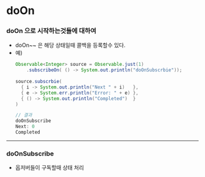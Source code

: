 # doOn
### doOn 으로 시작하는것들에 대하여
* doOn~~ 은 해당 상태일때 콜백을 등록할수 있다.
* 예)
  ```java
  Observable<Integer> source = Observable.just(1)
      .subscribeOn( () -> System.out.println("doOnSubscrbie"));
      
  source.subscrbie(
    { i -> System.out.println("Next " + i)   },
    { e -> System.err.println("Error: " + e) },
    { () -> System.out.println("Completed")  }
  )
  
  // 결과
  doOnSubscribe
  Next: 0
  Completed
---
### doOnSubscribe
* 옵저버들이 구독할때 상태 처리 
